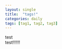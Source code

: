 ```yaml
---
layout: single
title:  "tags!"
categories: daily
tags: [tag1, tag2, tag3]
---
```


test  
test!!!!!!
